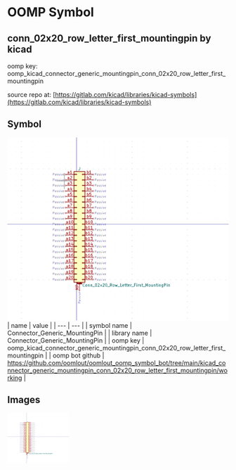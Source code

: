 # OOMP Symbol  
## conn_02x20_row_letter_first_mountingpin  by kicad  
  
oomp key: oomp_kicad_connector_generic_mountingpin_conn_02x20_row_letter_first_mountingpin  
  
source repo at: [https://gitlab.com/kicad/libraries/kicad-symbols](https://gitlab.com/kicad/libraries/kicad-symbols)  
## Symbol  
  
[![working.png](working_600.png)](working.png)  
| name | value | 
| --- | --- | 
| symbol name | Connector_Generic_MountingPin | 
| library name | Connector_Generic_MountingPin | 
| oomp key | oomp_kicad_connector_generic_mountingpin_conn_02x20_row_letter_first_mountingpin | 
| oomp bot github | https://github.com/oomlout/oomlout_oomp_symbol_bot/tree/main/kicad_connector_generic_mountingpin_conn_02x20_row_letter_first_mountingpin/working | 
## Images  
  
[![working.png](working_140.png)](working.png)  
